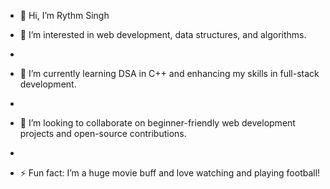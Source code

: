 - 👋 Hi, I’m Rythm Singh

- 👀 I’m interested in web development, data structures, and algorithms.
- 
- 🌱 I’m currently learning DSA in C++ and enhancing my skills in full-stack development.
- 
- 💞️ I’m looking to collaborate on beginner-friendly web development projects and open-source contributions.
- 
- ⚡ Fun fact: I’m a huge movie buff and love watching and playing football!

<!---
rythmsingh03/rythmsingh03 is a ✨ special ✨ repository because its `README.md` (this file) appears on your GitHub profile.
You can click the Preview link to take a look at your changes.
--->
